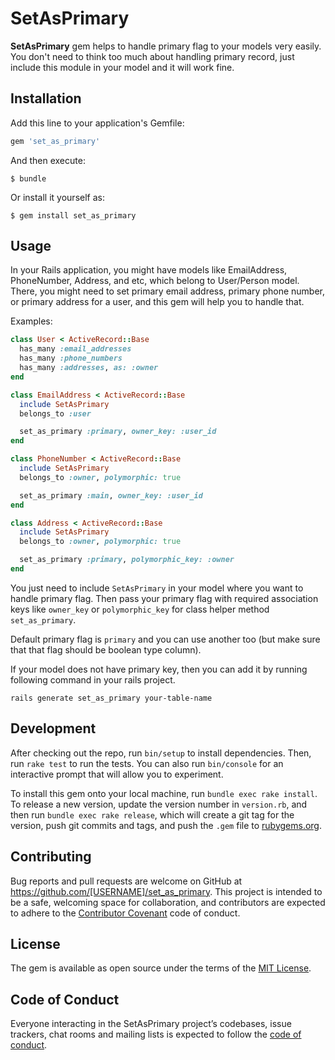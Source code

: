 # SetAsPrimary

**SetAsPrimary** gem helps to handle primary flag to your models very easily. You don't need to think too much about handling primary record, just include this module in your model and it will work fine.

## Installation

Add this line to your application's Gemfile:

```ruby
gem 'set_as_primary'
```

And then execute:

    $ bundle

Or install it yourself as:

    $ gem install set_as_primary

## Usage

In your Rails application, you might have models like EmailAddress, PhoneNumber, Address, and etc, which belong to User/Person model. There, you might need to set primary email address, primary phone number, or primary address for a user, and this gem will help you to handle that.

Examples:

```ruby
class User < ActiveRecord::Base
  has_many :email_addresses
  has_many :phone_numbers
  has_many :addresses, as: :owner
end

class EmailAddress < ActiveRecord::Base
  include SetAsPrimary
  belongs_to :user

  set_as_primary :primary, owner_key: :user_id
end

class PhoneNumber < ActiveRecord::Base
  include SetAsPrimary
  belongs_to :owner, polymorphic: true

  set_as_primary :main, owner_key: :user_id
end

class Address < ActiveRecord::Base
  include SetAsPrimary
  belongs_to :owner, polymorphic: true

  set_as_primary :primary, polymorphic_key: :owner
end
``` 

You just need to include `SetAsPrimary` in your model where you want to handle primary flag. Then pass your primary flag with required association keys like `owner_key` or `polymorphic_key`  for  class helper method `set_as_primary`.

Default primary flag is `primary` and you can use another too (but make sure that that flag should be boolean type column).

If your model does not have primary key, then you can add it by running following command in your rails project.

```ssh
rails generate set_as_primary your-table-name
```

## Development

After checking out the repo, run `bin/setup` to install dependencies. Then, run `rake test` to run the tests. You can also run `bin/console` for an interactive prompt that will allow you to experiment.

To install this gem onto your local machine, run `bundle exec rake install`. To release a new version, update the version number in `version.rb`, and then run `bundle exec rake release`, which will create a git tag for the version, push git commits and tags, and push the `.gem` file to [rubygems.org](https://rubygems.org).

## Contributing

Bug reports and pull requests are welcome on GitHub at https://github.com/[USERNAME]/set_as_primary. This project is intended to be a safe, welcoming space for collaboration, and contributors are expected to adhere to the [Contributor Covenant](http://contributor-covenant.org) code of conduct.

## License

The gem is available as open source under the terms of the [MIT License](https://opensource.org/licenses/MIT).

## Code of Conduct

Everyone interacting in the SetAsPrimary project’s codebases, issue trackers, chat rooms and mailing lists is expected to follow the [code of conduct](https://github.com/[USERNAME]/set_as_primary/blob/master/CODE_OF_CONDUCT.md).
